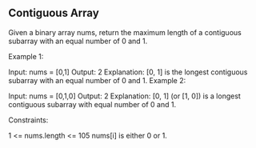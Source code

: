 ## Contiguous Array

Given a binary array nums, return the maximum length of a contiguous subarray with an equal number of 0 and 1.
 
Example 1:

Input: nums = [0,1]
Output: 2
Explanation: [0, 1] is the longest contiguous subarray with an equal number of 0 and 1.
Example 2:

Input: nums = [0,1,0]
Output: 2
Explanation: [0, 1] (or [1, 0]) is a longest contiguous subarray with equal number of 0 and 1.
 

Constraints:

1 <= nums.length <= 105
nums[i] is either 0 or 1.
